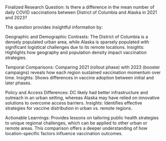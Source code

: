 Finalized Research Question:
Is there a difference in the mean number of daily COVID vaccinations between District of Columbia and Alaska in 2021 and 2023?

The question provides insightful information by:

Geographic and Demographic Contrasts:
The District of Columbia is a densely populated urban area, while Alaska is sparsely populated with significant logistical challenges due to its remote locations.
Insights: Highlights how geography and population density impact vaccination strategies.

Temporal Comparisons:
Comparing 2021 (rollout phase) with 2023 (booster campaigns) reveals how each region sustained vaccination momentum over time.
Insights: Shows differences in vaccine adoption between initial and later phases.

Policy and Access Differences:
DC likely had better infrastructure and outreach in an urban setting, whereas Alaska may have relied on innovative solutions to overcome access barriers.
Insights: Identifies effective strategies for vaccine distribution in urban vs. remote regions.

Actionable Learnings:
Provides lessons on tailoring public health strategies to unique regional challenges, which can be applied to other urban or remote areas.
This comparison offers a deeper understanding of how location-specific factors influence vaccination outcomes.
 